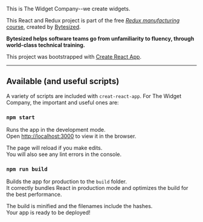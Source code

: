 This is The Widget Company--we create widgets.

This React and Redux project is part of the free [_Redux manufacturing_ course][manu], created by [Bytesized][bytesized].

**Bytesized helps software teams go from unfamiliarity to fluency, through world-class technical training.**

[manu]: https://bytesized.xyz/redux-manufacturing/
[bytesized]: https://bytesized.xyz

This project was bootstrapped with [Create React App](https://github.com/facebookincubator/create-react-app).

---

## Available (and useful scripts)

A variety of scripts are included with `creat-react-app`. For The Widget Company, the important and useful ones are:

### `npm start`

Runs the app in the development mode.<br>
Open [http://localhost:3000](http://localhost:3000) to view it in the browser.

The page will reload if you make edits.<br>
You will also see any lint errors in the console.

### `npm run build`

Builds the app for production to the `build` folder.<br>
It correctly bundles React in production mode and optimizes the build for the best performance.

The build is minified and the filenames include the hashes.<br>
Your app is ready to be deployed!

